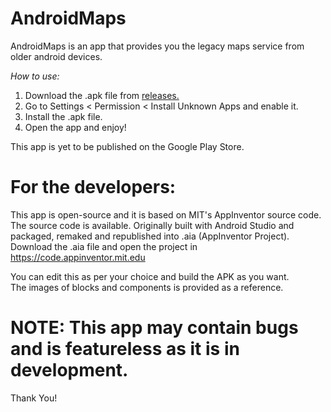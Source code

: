 # AndroidMaps
AndroidMaps is an app that provides you the legacy maps service from older android devices.

*How to use:*

1. Download the .apk file from <a href=https://https://www.github.com/GitHubUser331/AndroidMaps/releases>releases.</a>
2. Go to Settings < Permission < Install Unknown Apps and enable it.
3. Install the .apk file.
4. Open the app and enjoy!

This app is yet to be published on the Google Play Store.

# For the developers:

This app is open-source and it is based on MIT's AppInventor source code. The source code is available.
Originally built with Android Studio and packaged, remaked and republished into .aia (AppInventor Project).
Download the .aia file and open the project in https://code.appinventor.mit.edu

You can edit this as per your choice and build the APK as you want.
<br>The images of blocks and components is provided as a reference.

# NOTE: This app may contain bugs and is featureless as it is in development.

Thank You!
